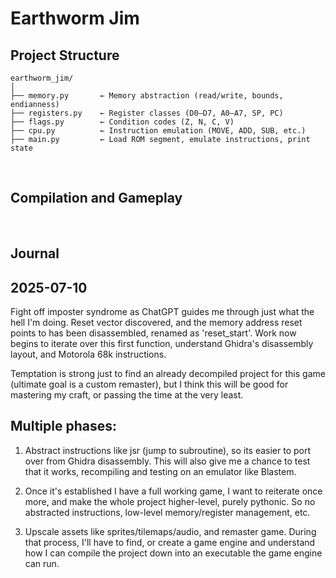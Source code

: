 # Earthworm Jim

## Project Structure
```
earthworm_jim/
│
├── memory.py       ← Memory abstraction (read/write, bounds, endianness)
├── registers.py    ← Register classes (D0–D7, A0–A7, SP, PC)
├── flags.py        ← Condition codes (Z, N, C, V)
├── cpu.py          ← Instruction emulation (MOVE, ADD, SUB, etc.)
├── main.py         ← Load ROM segment, emulate instructions, print state
```

<br>

## Compilation and Gameplay

<br>

## Journal

2025-07-10
---
Fight off imposter syndrome as ChatGPT guides me through just what the hell I'm doing.
Reset vector discovered, and the memory address reset points to has been disassembled, renamed as 'reset_start'.
Work now begins to iterate over this first function, understand Ghidra's disassembly layout, and Motorola 68k instructions.

Temptation is strong just to find an already decompiled project for this game (ultimate goal is a custom remaster), but I think
this will be good for mastering my craft, or passing the time at the very least.

Multiple phases:
------------------------------------
1. Abstract instructions like jsr (jump to subroutine), so its easier to port over from Ghidra disassembly. This will also give me
     a chance to test that it works, recompiling and testing on an emulator like Blastem.

2. Once it's established I have a full working game, I want to reiterate once more, and make the whole project higher-level, purely pythonic.
   So no abstracted instructions, low-level memory/register management, etc.

3. Upscale assets like sprites/tilemaps/audio, and remaster game. During that process, I'll have to find, or create a game engine and understand
   how I can compile the project down into an executable the game engine can run.